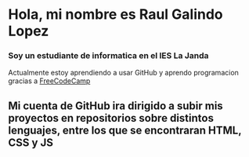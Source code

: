 # Hola, mi nombre es Raul Galindo Lopez

### Soy un estudiante de informatica en el IES La Janda

Actualmente estoy aprendiendo a usar GitHub y aprendo programacion gracias a [FreeCodeCamp](https://www.freecodecamp.com)

## Mi cuenta de GitHub ira dirigido a subir mis proyectos en repositorios sobre distintos lenguajes, entre los que se encontraran HTML, CSS y JS
